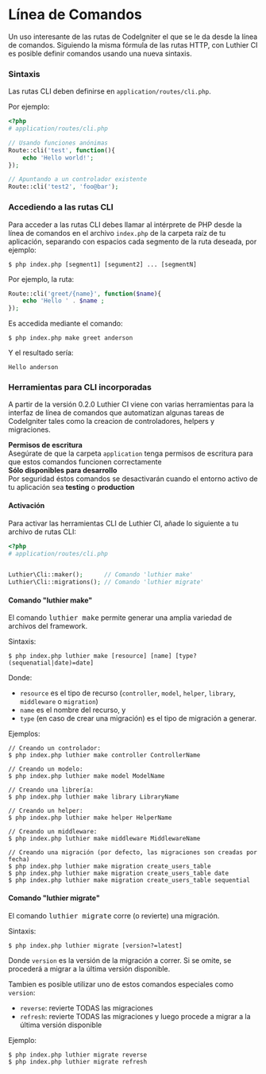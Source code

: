 # Línea de Comandos

Un uso interesante de las rutas de CodeIgniter el que se le da desde la línea de comandos. Siguiendo la misma fórmula de las rutas HTTP, con Luthier CI es posible definir comandos usando una nueva sintaxis.

<!-- %index% -->

### Sintaxis

Las rutas CLI deben definirse en `application/routes/cli.php`.

Por ejemplo:

```php
<?php
# application/routes/cli.php

// Usando funciones anónimas
Route::cli('test', function(){ 
    echo 'Hello world!';
});

// Apuntando a un controlador existente
Route::cli('test2', 'foo@bar');
```

### Accediendo a las rutas CLI

Para acceder a las rutas CLI debes llamar al intérprete de PHP desde la línea de comandos en el archivo `index.php` de la carpeta raíz de tu aplicación, separando con espacios cada segmento de la ruta deseada, por ejemplo:

```
$ php index.php [segment1] [segument2] ... [segmentN]
```

Por ejemplo, la ruta:

```php
Route::cli('greet/{name}', function($name){
    echo 'Hello ' . $name ;
});
```

Es accedida mediante el comando:

```
$ php index.php make greet anderson
```

Y el resultado sería:

```
Hello anderson
```

### Herramientas para CLI incorporadas

A partir de la versión 0.2.0 Luthier CI viene con varias herramientas para la interfaz de línea de comandos que automatizan algunas tareas de CodeIgniter tales como la creacion de controladores, helpers y migraciones.

<div class="alert alert-warning">
    <strong>Permisos de escritura</strong><br />
    Asegúrate de que la carpeta <code>application</code> tenga permisos de escritura para que estos comandos funcionen correctamente
</div>

<div class="alert alert-info">
    <strong>Sólo disponibles para desarrollo</strong><br />
    Por seguridad éstos comandos se desactivarán cuando el entorno activo de tu aplicación sea  <strong>testing</strong> o <strong>production</strong>
</div>

#### Activación

Para activar las herramientas CLI de Luthier CI, añade lo siguiente a tu archivo de rutas CLI:

```php
<?php
# application/routes/cli.php


Luthier\Cli::maker();      // Comando 'luthier make'
Luthier\Cli::migrations(); // Comando 'luthier migrate'
```

#### Comando "luthier make"

El comando <kbd>luthier make</kbd> permite generar una amplia variedad de archivos del framework.

Sintaxis:

```
$ php index.php luthier make [resource] [name] [type?(sequenatial|date)=date]
```

Donde:

* `resource` es el tipo de recurso (`controller`, `model`, `helper`, `library`, `middleware` o `migration`)
* `name` es el nombre del recurso, y
* `type` (en caso de crear una migración) es el tipo de migración a generar.

Ejemplos:

```
// Creando un controlador:
$ php index.php luthier make controller ControllerName

// Creando un modelo:
$ php index.php luthier make model ModelName

// Creando una librería:
$ php index.php luthier make library LibraryName

// Creando un helper:
$ php index.php luthier make helper HelperName

// Creando un middleware:
$ php index.php luthier make middleware MiddlewareName

// Creando una migración (por defecto, las migraciones son creadas por fecha)
$ php index.php luthier make migration create_users_table
$ php index.php luthier make migration create_users_table date
$ php index.php luthier make migration create_users_table sequential
```

#### Comando "luthier migrate"

El comando <kbd>luthier migrate</kbd> corre (o revierte) una migración.

Sintaxis:

```
$ php index.php luthier migrate [version?=latest]
```

Donde `version` es la versión de la migración a correr. Si se omite, se procederá a migrar a la última versión disponible.

Tambien es posible utilizar uno de estos comandos especiales como `version`:

* `reverse`: revierte TODAS las migraciones
* `refresh`: revierte TODAS las migraciones y luego procede a migrar a la última versión disponible

Ejemplo:

```
$ php index.php luthier migrate reverse
$ php index.php luthier migrate refresh
```
